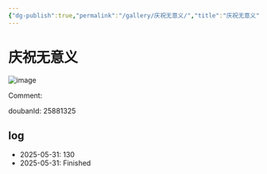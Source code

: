 ```yaml
---
{"dg-publish":true,"permalink":"/gallery/庆祝无意义/","title":"庆祝无意义","created":"2025-06-16T14:31:18.003+08:00"}
---
```



# 庆祝无意义

![image](https://hiraeth-picbed.oss-cn-beijing.aliyuncs.com/20250531154934.webp)

Comment: 



doubanId: 25881325

## log

- 2025-05-31: 130
- 2025-05-31: Finished
